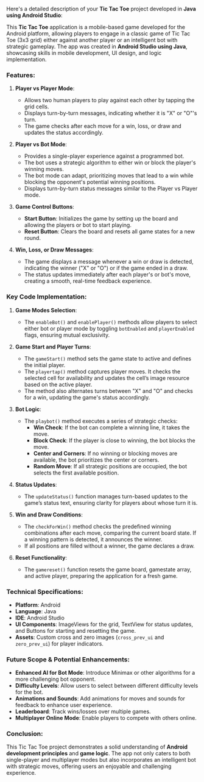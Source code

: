 Here's a detailed description of your **Tic Tac Toe** project developed in **Java using Android Studio**:

This **Tic Tac Toe** application is a mobile-based game developed for the Android platform, allowing players to engage in a classic game of Tic Tac Toe (3x3 grid) either against another player or an intelligent bot with strategic gameplay. The app was created in **Android Studio using Java**, showcasing skills in mobile development, UI design, and logic implementation.

### Features:
1. **Player vs Player Mode**:
   - Allows two human players to play against each other by tapping the grid cells.
   - Displays turn-by-turn messages, indicating whether it is "X" or "O"'s turn.
   - The game checks after each move for a win, loss, or draw and updates the status accordingly.
  
2. **Player vs Bot Mode**:
   - Provides a single-player experience against a programmed bot.
   - The bot uses a strategic algorithm to either win or block the player's winning moves.
   - The bot mode can adapt, prioritizing moves that lead to a win while blocking the opponent's potential winning positions.
   - Displays turn-by-turn status messages similar to the Player vs Player mode.
  
3. **Game Control Buttons**:
   - **Start Button**: Initializes the game by setting up the board and allowing the players or bot to start playing.
   - **Reset Button**: Clears the board and resets all game states for a new round.

4. **Win, Loss, or Draw Messages**:
   - The game displays a message whenever a win or draw is detected, indicating the winner ("X" or "O") or if the game ended in a draw.
   - The status updates immediately after each player's or bot's move, creating a smooth, real-time feedback experience.

### Key Code Implementation:
1. **Game Modes Selection**:
   - The `enableBot()` and `enablePlayer()` methods allow players to select either bot or player mode by toggling `botEnabled` and `playerEnabled` flags, ensuring mutual exclusivity.

2. **Game Start and Player Turns**:
   - The `gameStart()` method sets the game state to active and defines the initial player.
   - The `playertap()` method captures player moves. It checks the selected cell for availability and updates the cell’s image resource based on the active player.
   - The method also alternates turns between "X" and "O" and checks for a win, updating the game's status accordingly.
   
3. **Bot Logic**:
   - The `playbot()` method executes a series of strategic checks:
      - **Win Check**: If the bot can complete a winning line, it takes the move.
      - **Block Check**: If the player is close to winning, the bot blocks the move.
      - **Center and Corners**: If no winning or blocking moves are available, the bot prioritizes the center or corners.
      - **Random Move**: If all strategic positions are occupied, the bot selects the first available position.
   
4. **Status Updates**:
   - The `updateStatus()` function manages turn-based updates to the game’s status text, ensuring clarity for players about whose turn it is.

5. **Win and Draw Conditions**:
   - The `checkForWin()` method checks the predefined winning combinations after each move, comparing the current board state. If a winning pattern is detected, it announces the winner.
   - If all positions are filled without a winner, the game declares a draw.

6. **Reset Functionality**:
   - The `gamereset()` function resets the game board, gamestate array, and active player, preparing the application for a fresh game.

### Technical Specifications:
- **Platform**: Android
- **Language**: Java
- **IDE**: Android Studio
- **UI Components**: ImageViews for the grid, TextView for status updates, and Buttons for starting and resetting the game.
- **Assets**: Custom cross and zero images (`cross_prev_ui` and `zero_prev_ui`) for player indicators.

### Future Scope & Potential Enhancements:
- **Enhanced AI for Bot Mode**: Introduce Minimax or other algorithms for a more challenging bot opponent.
- **Difficulty Levels**: Allow users to select between different difficulty levels for the bot.
- **Animations and Sounds**: Add animations for moves and sounds for feedback to enhance user experience.
- **Leaderboard**: Track wins/losses over multiple games.
- **Multiplayer Online Mode**: Enable players to compete with others online.

### Conclusion:
This Tic Tac Toe project demonstrates a solid understanding of **Android development principles** and **game logic**. The app not only caters to both single-player and multiplayer modes but also incorporates an intelligent bot with strategic moves, offering users an enjoyable and challenging experience. 
